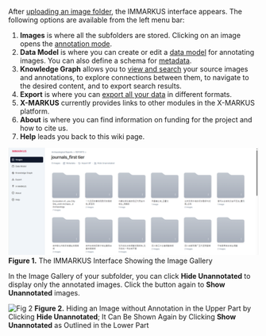 After [uploading an image folder](https://github.com/rsimon/immarkus/wiki/02-Uploading-Images), the IMMARKUS interface appears. The following options are available from the left menu bar:

1.	**Images** is where all the subfolders are stored. Clicking on an image opens the [annotation mode](https://github.com/rsimon/immarkus/wiki/05-Annotating-Images).
2.	**Data Model** is where you can create or edit a [data model](https://github.com/rsimon/immarkus/wiki/04-Designing-a-Data-Model) for annotating images. You can also define a schema for [metadata](https://github.com/rsimon/immarkus/wiki/06-Working-with-Metadata).
3.	**Knowledge Graph** allows you to [view and search](https://github.com/rsimon/immarkus/wiki/07-Exploring-Data-in-Knowledge-Graph) your source images and annotations, to explore connections between them, to navigate to the desired content, and to export search results. 
4.	**Export** is where you can [export all your data](https://github.com/rsimon/immarkus/wiki/07-Exporting-Data) in different formats. 
5.	**X-MARKUS** currently provides links to other modules in the X-MARKUS platform.
6. **About** is where you can find information on funding for the project and how to cite us.
7. **Help** leads you back to this wiki page.


![Fig 1](update-images/03_the-interface_fig1.png)
**Figure 1.** The IMMARKUS Interface Showing the Image Gallery

In the Image Gallery of your subfolder, you can click **Hide Unannotated** to display only the annotated images. Click the button again to **Show Unannotated** images.

![Fig 2](update-images/03_the-interface_fig2.png)
**Figure 2.** Hiding an Image without Annotation in the Upper Part by Clicking **Hide Unannotated**; It Can Be Shown Again by Clicking **Show Unannotated** as Outlined in the Lower Part

